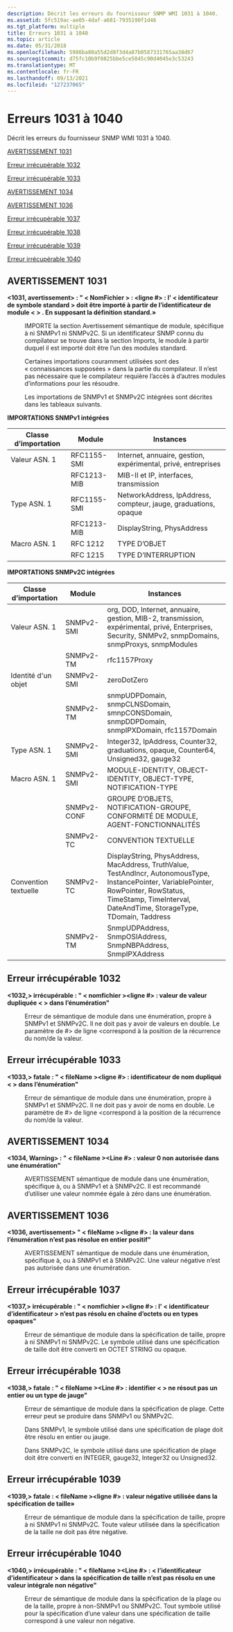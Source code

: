 ```yaml
---
description: Décrit les erreurs du fournisseur SNMP WMI 1031 à 1040.
ms.assetid: 5fc519ac-ae05-4daf-a681-7935190f1d46
ms.tgt_platform: multiple
title: Erreurs 1031 à 1040
ms.topic: article
ms.date: 05/31/2018
ms.openlocfilehash: 5986ba80a55d2d8f3d4a87b0587331765aa38d67
ms.sourcegitcommit: d75fc10b9f0825bbe5ce5045c90d4045e3c53243
ms.translationtype: MT
ms.contentlocale: fr-FR
ms.lasthandoff: 09/13/2021
ms.locfileid: "127237065"
---
```

# <a name="errors-1031-through-1040"></a>Erreurs 1031 à 1040

Décrit les erreurs du fournisseur SNMP WMI 1031 à 1040.

[AVERTISSEMENT 1031](#warning-1031)

[Erreur irrécupérable 1032](#fatal-error-1032)

[Erreur irrécupérable 1033](#fatal-error-1033)

[AVERTISSEMENT 1034](#warning-1034)

[AVERTISSEMENT 1036](#warning-1036)

[Erreur irrécupérable 1037](#fatal-error-1037)

[Erreur irrécupérable 1038](#fatal-error-1038)

[Erreur irrécupérable 1039](#fatal-error-1039)

[Erreur irrécupérable 1040](#fatal-error-1040)

## <a name="warning-1031"></a>AVERTISSEMENT 1031

<dl> <dt>

<span id="_1031__Warning_____fileName___line____Standard_symbol__identifier__should_be_imported_from_module__identifier_._Assuming_the_standard_definition._"></span><span id="_1031__warning_____filename___line____standard_symbol__identifier__should_be_imported_from_module__identifier_._assuming_the_standard_definition._"></span><span id="_1031__WARNING_____FILENAME___LINE____STANDARD_SYMBOL__IDENTIFIER__SHOULD_BE_IMPORTED_FROM_MODULE__IDENTIFIER_._ASSUMING_THE_STANDARD_DEFINITION._"></span>**<1031, avertissement> : " &lt; NomFichier &gt; : <ligne \#> : l' &lt; identificateur de symbole standard &gt; doit être importé à partir de l’identificateur de module &lt; &gt; . En supposant la définition standard.»**
</dt> <dd>

IMPORTE la section Avertissement sémantique de module, spécifique à ni SNMPv1 ni SNMPv2C. Si un identificateur SNMP connu du compilateur se trouve dans la section Imports, le module à partir duquel il est importé doit être l’un des modules standard.

Certaines importations couramment utilisées sont des « connaissances supposées » dans la partie du compilateur. Il n’est pas nécessaire que le compilateur requière l’accès à d’autres modules d’informations pour les résoudre.

Les importations de SNMPv1 et SNMPv2C intégrées sont décrites dans les tableaux suivants.

</dd> </dl>

**IMPORTATIONS SNMPv1 intégrées**



| Classe d’importation | Module      | Instances                                                           |
|--------------|-------------|---------------------------------------------------------------------|
| Valeur ASN. 1  | RFC1155-SMI | Internet, annuaire, gestion, expérimental, privé, entreprises |
|              | RFC1213-MIB | MIB-II et IP, interfaces, transmission                             |
| Type ASN. 1   | RFC1155-SMI | NetworkAddress, IpAddress, compteur, jauge, graduations, opaque        |
|              | RFC1213-MIB | DisplayString, PhysAddress                                          |
| Macro ASN. 1  | RFC 1212    | TYPE D’OBJET                                                         |
|              | RFC 1215    | TYPE D’INTERRUPTION                                                           |



 

**IMPORTATIONS SNMPv2C intégrées**



| Classe d’importation       | Module      | Instances                                                                                                                                                                                                      |
|--------------------|-------------|----------------------------------------------------------------------------------------------------------------------------------------------------------------------------------------------------------------|
| Valeur ASN. 1        | SNMPv2-SMI  | org, DOD, Internet, annuaire, gestion, MIB-2, transmission, expérimental, privé, Enterprises, Security, SNMPv2, snmpDomains, snmpProxys, snmpModules                                                           |
|                    | SNMPv2-TM   | rfc1157Proxy                                                                                                                                                                                                   |
| Identité d'un objet    | SNMPv2-SMI  | zeroDotZero                                                                                                                                                                                                    |
|                    | SNMPv2-TM   | snmpUDPDomain, snmpCLNSDomain, smnpCONSDomain, snmpDDPDomain, snmpIPXDomain, rfc1157Domain                                                                                                                     |
| Type ASN. 1         | SNMPv2-SMI  | Integer32, IpAddress, Counter32, graduations, opaque, Counter64, Unsigned32, gauge32                                                                                                                             |
| Macro ASN. 1        | SNMPv2-SMI  | MODULE-IDENTITY, OBJECT-IDENTITY, OBJECT-TYPE, NOTIFICATION-TYPE                                                                                                                                               |
|                    | SNMPv2-CONF | GROUPE D’OBJETS, NOTIFICATION-GROUPE, CONFORMITÉ DE MODULE, AGENT-FONCTIONNALITÉS                                                                                                                                        |
|                    | SNMPv2-TC   | CONVENTION TEXTUELLE                                                                                                                                                                                             |
| Convention textuelle | SNMPv2-TC   | DisplayString, PhysAddress, MacAddress, TruthValue, TestAndIncr, AutonomousType, InstancePointer, VariablePointer, RowPointer, RowStatus, TimeStamp, TimeInterval, DateAndTime, StorageType, TDomain, Taddress |
|                    | SNMPv2-TM   | SnmpUDPAddress, SnmpOSIAddress, SnmpNBPAddress, SnmpIPXAddress                                                                                                                                                 |



 

## <a name="fatal-error-1032"></a>Erreur irrécupérable 1032

<dl> <dt>

<span id="_1032__Fatal_____fileName__line____Duplicate_value__value__in_enumeration_"></span><span id="_1032__fatal_____filename__line____duplicate_value__value__in_enumeration_"></span><span id="_1032__FATAL_____FILENAME__LINE____DUPLICATE_VALUE__VALUE__IN_ENUMERATION_"></span>**<1032,> irrécupérable : " &lt; nomfichier &gt;<ligne \#> : valeur de valeur dupliquée &lt; &gt; dans l’énumération"**
</dt> <dd>

Erreur de sémantique de module dans une énumération, propre à SNMPv1 et SNMPv2C. Il ne doit pas y avoir de valeurs en double. Le paramètre de \#> de ligne <correspond à la position de la récurrence du nom/de la valeur.

</dd> </dl>

## <a name="fatal-error-1033"></a>Erreur irrécupérable 1033

<dl> <dt>

<span id="_1033__Fatal_____fileName__line____Duplicate_name__identifier__in_enumeration_"></span><span id="_1033__fatal_____filename__line____duplicate_name__identifier__in_enumeration_"></span><span id="_1033__FATAL_____FILENAME__LINE____DUPLICATE_NAME__IDENTIFIER__IN_ENUMERATION_"></span>**<1033,> fatale : " &lt; fileName &gt;<ligne \#> : identificateur de nom dupliqué &lt; &gt; dans l’énumération"**
</dt> <dd>

Erreur de sémantique de module dans une énumération, propre à SNMPv1 et SNMPv2C. Il ne doit pas y avoir de noms en double. Le paramètre de \#> de ligne <correspond à la position de la récurrence du nom/de la valeur.

</dd> </dl>

## <a name="warning-1034"></a>AVERTISSEMENT 1034

<dl> <dt>

<span id="_1034__Warning_____fileName__line____A_value_of_0_disallowed_in_an_enumeration_"></span><span id="_1034__warning_____filename__line____a_value_of_0_disallowed_in_an_enumeration_"></span><span id="_1034__WARNING_____FILENAME__LINE____A_VALUE_OF_0_DISALLOWED_IN_AN_ENUMERATION_"></span>**<1034, Warning> : " &lt; fileName &gt;<Line \#> : valeur 0 non autorisée dans une énumération"**
</dt> <dd>

AVERTISSEMENT sémantique de module dans une énumération, spécifique à, ou à SNMPv1 et à SNMPv2C. Il est recommandé d’utiliser une valeur nommée égale à zéro dans une énumération.

</dd> </dl>

## <a name="warning-1036"></a>AVERTISSEMENT 1036

<dl> <dt>

<span id="_1036__Warning____fileName__line____Value_in_enumeration_does_not_resolve_to_a_positive_integer_"></span><span id="_1036__warning____filename__line____value_in_enumeration_does_not_resolve_to_a_positive_integer_"></span><span id="_1036__WARNING____FILENAME__LINE____VALUE_IN_ENUMERATION_DOES_NOT_RESOLVE_TO_A_POSITIVE_INTEGER_"></span>**<1036, avertissement> " &lt; fileName &gt;<ligne \#> : la valeur dans l’énumération n’est pas résolue en entier positif"**
</dt> <dd>

AVERTISSEMENT sémantique de module dans une énumération, spécifique à, ou à SNMPv1 et à SNMPv2C. Une valeur négative n’est pas autorisée dans une énumération.

</dd> </dl>

## <a name="fatal-error-1037"></a>Erreur irrécupérable 1037

<dl> <dt>

<span id="_1037__Fatal_____fileName__line____Identifier__identifier__does_not_resolve_to_OCTET_STRING_or_Opaque_types_"></span><span id="_1037__fatal_____filename__line____identifier__identifier__does_not_resolve_to_octet_string_or_opaque_types_"></span><span id="_1037__FATAL_____FILENAME__LINE____IDENTIFIER__IDENTIFIER__DOES_NOT_RESOLVE_TO_OCTET_STRING_OR_OPAQUE_TYPES_"></span>**<1037,> irrécupérable : " &lt; nomfichier &gt;<ligne \#> : l' &lt; identificateur d’identificateur &gt; n’est pas résolu en chaîne d’octets ou en types opaques"**
</dt> <dd>

Erreur de sémantique de module dans la spécification de taille, propre à ni SNMPv1 ni SNMPv2C. Le symbole utilisé dans une spécification de taille doit être converti en OCTET STRING ou opaque.

</dd> </dl>

## <a name="fatal-error-1038"></a>Erreur irrécupérable 1038

<dl> <dt>

<span id="_1038__Fatal_____fileName__line____Identifier__identifier__does_not_resolve_an_INTEGER_or_Gauge_type_"></span><span id="_1038__fatal_____filename__line____identifier__identifier__does_not_resolve_an_integer_or_gauge_type_"></span><span id="_1038__FATAL_____FILENAME__LINE____IDENTIFIER__IDENTIFIER__DOES_NOT_RESOLVE_AN_INTEGER_OR_GAUGE_TYPE_"></span>**<1038,> fatale : " &lt; fileName &gt;<Line \#> : identifier &lt; &gt; ne résout pas un entier ou un type de jauge"**
</dt> <dd>

Erreur de sémantique de module dans la spécification de plage. Cette erreur peut se produire dans SNMPv1 ou SNMPv2C.

Dans SNMPv1, le symbole utilisé dans une spécification de plage doit être résolu en entier ou jauge.

Dans SNMPv2C, le symbole utilisé dans une spécification de plage doit être converti en INTEGER, gauge32, Integer32 ou Unsigned32.

</dd> </dl>

## <a name="fatal-error-1039"></a>Erreur irrécupérable 1039

<dl> <dt>

<span id="_1039__Fatal___fileName__line____Negative_value_used_in_SIZE_specification_"></span><span id="_1039__fatal___filename__line____negative_value_used_in_size_specification_"></span><span id="_1039__FATAL___FILENAME__LINE____NEGATIVE_VALUE_USED_IN_SIZE_SPECIFICATION_"></span>**<1039,> fatale : &lt; fileName &gt;<ligne \#> : valeur négative utilisée dans la spécification de taille»**
</dt> <dd>

Erreur de sémantique de module dans la spécification de taille, propre à ni SNMPv1 ni SNMPv2C. Toute valeur utilisée dans la spécification de la taille ne doit pas être négative.

</dd> </dl>

## <a name="fatal-error-1040"></a>Erreur irrécupérable 1040

<dl> <dt>

<span id="_1040__Fatal_____fileName__line____Identifier__identifier__in_SIZE_specification_does_not_resolve_to_a_non-negative_integral_value_"></span><span id="_1040__fatal_____filename__line____identifier__identifier__in_size_specification_does_not_resolve_to_a_non-negative_integral_value_"></span><span id="_1040__FATAL_____FILENAME__LINE____IDENTIFIER__IDENTIFIER__IN_SIZE_SPECIFICATION_DOES_NOT_RESOLVE_TO_A_NON-NEGATIVE_INTEGRAL_VALUE_"></span>**<1040,> irrécupérable : " &lt; fileName &gt;<Line \#> : &lt; l’identificateur d’identificateur &gt; dans la spécification de taille n’est pas résolu en une valeur intégrale non négative"**
</dt> <dd>

Erreur de sémantique de module dans la spécification de la plage ou de la taille, propre à non-SNMPv1 ou SNMPv2C. Tout symbole utilisé pour la spécification d’une valeur dans une spécification de taille correspond à une valeur non négative.

</dd> </dl>

 

 



